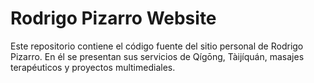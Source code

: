 # Rodrigo Pizarro Website

Este repositorio contiene el código fuente del sitio personal de Rodrigo Pizarro. En él se presentan sus servicios de Qígōng, Tàijíquán, masajes terapéuticos y proyectos multimediales.
